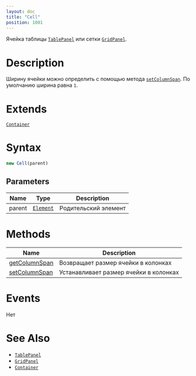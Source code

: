 ```yaml
---
layout: doc
title: "Cell"
position: 1001
---
```


Ячейка таблицы [`TablePanel`](../) или сетки [`GridPanel`](../../GridPanel/).

# Description

Ширину ячейки можно определить с помощью метода [`setColumnSpan`](Cell.setColumnSpan/). По умолчанию ширина равна `1`.

# Extends

[`Container`](../../../Core/Elements/Container/)

# Syntax

```js
new Cell(parent)
```

## Parameters

|Name|Type|Description|
|----|----|-----------|
|parent|[`Element`](../../../Core/Elements/Element)|Родительский элемент|

# Methods

|Name|Description|
|----|-----------|
|[getColumnSpan](Cell.getColumnSpan/)|Возвращает размер ячейки в колонках|
|[setColumnSpan](Cell.setColumnSpan/)|Устанавливает размер ячейки в колонках|

# Events

Нет

# See Also

* [`TablePanel`](../)
* [`GridPanel`](../../GridPanel/)
* [`Container`](../../../Core/Elements/Container/)
